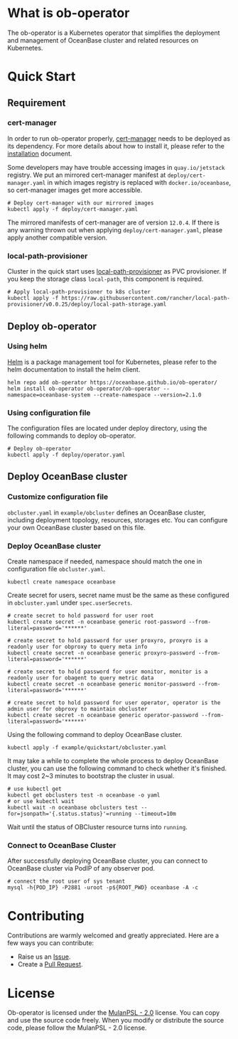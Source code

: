 # What is ob-operator
The ob-operator is a Kubernetes operator that simplifies the deployment and management of OceanBase cluster and related resources on Kubernetes.

# Quick Start

## Requirement

### cert-manager

In order to run ob-operator properly, [cert-manager](https://cert-manager.io/docs) needs to be deployed as its dependency. For more details about how to install it, please refer to the [installation](https://cert-manager.io/docs/installation/) document.

Some developers may have trouble accessing images in `quay.io/jetstack` registry. We put an mirrored cert-manager manifest at `deploy/cert-manager.yaml` in which images registry is replaced with `docker.io/oceanbase`, so cert-manager images get more accessible. 

```shell
# Deploy cert-manager with our mirrored images
kubectl apply -f deploy/cert-manager.yaml
```

The mirrored manifests of cert-manager are of version `12.0.4`. If there is any warning thrown out when applying `deploy/cert-manager.yaml`, please apply another compatible version.

### local-path-provisioner

Cluster in the quick start uses [local-path-provisioner](https://github.com/rancher/local-path-provisioner) as PVC provisioner. If you keep the storage class `local-path`, this component is required.

```shell
# Apply local-path-provisioner to k8s cluster
kubectl apply -f https://raw.githubusercontent.com/rancher/local-path-provisioner/v0.0.25/deploy/local-path-storage.yaml
```

## Deploy ob-operator

### Using helm
[Helm](https://github.com/helm/helm) is a package management tool for Kubernetes, please refer to the helm documentation to install the helm client.

```shell
helm repo add ob-operator https://oceanbase.github.io/ob-operator/
helm install ob-operator ob-operator/ob-operator --namespace=oceanbase-system --create-namespace --version=2.1.0
```

### Using configuration file

The configuration files are located under deploy directory, using the following commands to deploy ob-operator.

```shell
# Deploy ob-operator
kubectl apply -f deploy/operator.yaml
```

## Deploy OceanBase cluster

### Customize configuration file

`obcluster.yaml` in `example/obcluster` defines an OceanBase cluster, including deployment topology, resources, storages etc. You can configure your own OceanBase cluster based on this file.

### Deploy OceanBase cluster

Create namespace if needed, namespace should match the one in configuration file `obcluster.yaml`.

```shell
kubectl create namespace oceanbase
```

Create secret for users, secret name must be the same as these configured in `obcluster.yaml` under `spec.userSecrets`.

```shell
# create secret to hold password for user root
kubectl create secret -n oceanbase generic root-password --from-literal=password='******'

# create secret to hold password for user proxyro, proxyro is a readonly user for obproxy to query meta info
kubectl create secret -n oceanbase generic proxyro-password --from-literal=password='******'

# create secret to hold password for user monitor, monitor is a readonly user for obagent to query metric data
kubectl create secret -n oceanbase generic monitor-password --from-literal=password='******'

# create secret to hold password for user operator, operator is the admin user for obproxy to maintain obcluster
kubectl create secret -n oceanbase generic operator-password --from-literal=password='******'
```

Using the following command to deploy OceanBase cluster.

```shell
kubectl apply -f example/quickstart/obcluster.yaml
```

It may take a while to complete the whole process to deploy OceanBase cluster, you can use the following command to check whether it's finished. It may cost 2~3 minutes to bootstrap the cluster in usual.

```shell
# use kubectl get
kubectl get obclusters test -n oceanbase -o yaml
# or use kubectl wait
kubectl wait -n oceanbase obclusters test --for=jsonpath='{.status.status}'=running --timeout=10m
```
Wait until the status of OBCluster resource turns into `running`.

### Connect to OceanBase Cluster
After successfully deploying OceanBase cluster, you can connect to OceanBase cluster via PodIP of any observer pod.

```shell
# connect the root user of sys tenant
mysql -h{POD_IP} -P2881 -uroot -p${ROOT_PWD} oceanbase -A -c
```

# Contributing
Contributions are warmly welcomed and greatly appreciated. Here are a few ways you can contribute:
- Raise us an [Issue](https://github.com/oceanbase/ob-operator/issues).
- Create a [Pull Request](https://github.com/oceanbase/ob-operator/pulls).

# License
Ob-operator is licensed under the [MulanPSL - 2.0](http://license.coscl.org.cn/MulanPSL2) license. You can copy and use the source code freely. When you modify or distribute the source code, please follow the MulanPSL - 2.0 license.
